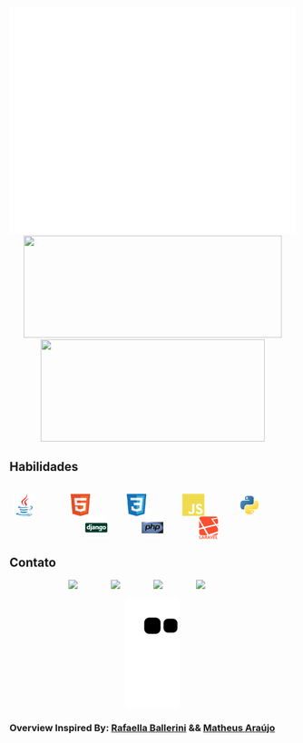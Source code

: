 <div align="center">
  <br>
    <a><img src="header.svg" width="960" height="400"></a>
  <br>
</div>

<div align="center">
  <a href="https://beacons.ai/galdino01"></a>
    <img width="455" height="180" src="https://github-readme-stats.vercel.app/api?username=galdino01&show_icons=true&theme=dark&hide_border=1&include_all_commits=true&count_private=true"/>
    <img width="395" height="180" src="https://github-readme-stats.vercel.app/api/top-langs/?username=galdino01&hide_border=1&layout=compact&langs_count=6&theme=dark"/>
</div>

## Habilidades
<div style="display: inline_block" align="center"><br>
  <img align="center" alt="Galdino-JAVA" height="40" width="40" src="https://raw.githubusercontent.com/devicons/devicon/master/icons/java/java-original.svg">
	&nbsp;&nbsp;&nbsp;&nbsp;&nbsp;&nbsp;&nbsp;&nbsp;&nbsp;&nbsp;&nbsp;&nbsp;&nbsp;
  <img align="center" alt="Galdino-HTML" height="40" width="40" src="https://raw.githubusercontent.com/devicons/devicon/master/icons/html5/html5-original.svg">
	&nbsp;&nbsp;&nbsp;&nbsp;&nbsp;&nbsp;&nbsp;&nbsp;&nbsp;&nbsp;&nbsp;&nbsp;&nbsp;
  <img align="center" alt="Galdino-CSS" height="40" width="40" src="https://raw.githubusercontent.com/devicons/devicon/master/icons/css3/css3-original.svg">
	&nbsp;&nbsp;&nbsp;&nbsp;&nbsp;&nbsp;&nbsp;&nbsp;&nbsp;&nbsp;&nbsp;&nbsp;&nbsp;
  <img align="center" alt="Galdino-JS" height="40" width="40" src="https://raw.githubusercontent.com/devicons/devicon/master/icons/javascript/javascript-plain.svg">
	&nbsp;&nbsp;&nbsp;&nbsp;&nbsp;&nbsp;&nbsp;&nbsp;&nbsp;&nbsp;&nbsp;&nbsp;&nbsp;
  <img align="center" alt="Galdino-PYTHON" height="40" width="40" src="https://raw.githubusercontent.com/devicons/devicon/master/icons/python/python-original.svg">
	&nbsp;&nbsp;&nbsp;&nbsp;&nbsp;&nbsp;&nbsp;&nbsp;&nbsp;&nbsp;&nbsp;&nbsp;&nbsp;
  <img align="center" alt="Galdino-DJANGO" height="40" width="40" src="https://raw.githubusercontent.com/devicons/devicon/master/icons/django/django-original.svg">
	&nbsp;&nbsp;&nbsp;&nbsp;&nbsp;&nbsp;&nbsp;&nbsp;&nbsp;&nbsp;&nbsp;&nbsp;&nbsp;
  <img align="center" alt="Galdino-PHP" height="40" width="40" src="https://raw.githubusercontent.com/devicons/devicon/master/icons/php/php-original.svg">
	&nbsp;&nbsp;&nbsp;&nbsp;&nbsp;&nbsp;&nbsp;&nbsp;&nbsp;&nbsp;&nbsp;&nbsp;&nbsp;
  <img align="center" alt="Galdino-LARAVEL" height="40" width="40" src="https://raw.githubusercontent.com/devicons/devicon/master/icons/laravel/laravel-plain-wordmark.svg">
</div>

## Contato
<div align="center"> 
  <a href="https://www.linkedin.com/in/galdino-01" target="_blank"><img src="https://img.shields.io/badge/-LinkedIn-%230077B5?style=for-the-badge&logo=linkedin&logoColor=white" target="_blank"></a>
&nbsp;&nbsp;&nbsp;&nbsp;&nbsp;&nbsp;&nbsp;&nbsp;&nbsp;&nbsp;&nbsp;&nbsp;&nbsp;
  <a href="https://instagram.com/this.galdino" target="_blank"><img src="https://img.shields.io/badge/-Instagram-%23E4405F?style=for-the-badge&logo=instagram&logoColor=white" target="_blank"></a>
&nbsp;&nbsp;&nbsp;&nbsp;&nbsp;&nbsp;&nbsp;&nbsp;&nbsp;&nbsp;&nbsp;&nbsp;&nbsp;
  <a href = "https://twitter.com/this_galdino"><img src="https://img.shields.io/badge/Twitter-1DA1F2?style=for-the-badge&logo=twitter&logoColor=white" target="_blank"></a>
&nbsp;&nbsp;&nbsp;&nbsp;&nbsp;&nbsp;&nbsp;&nbsp;&nbsp;&nbsp;&nbsp;&nbsp;&nbsp;
  <a href = "mailto:contato.ogaldino@hotmail.com"><img src="https://img.shields.io/badge/Microsoft_Outlook-0078D4?style=for-the-badge&logo=microsoft-outlook&logoColor=white" target="_blank"></a>
&nbsp;&nbsp;&nbsp;&nbsp;&nbsp;&nbsp;&nbsp;&nbsp;&nbsp;&nbsp;&nbsp;&nbsp;&nbsp;
	
  ![Snake animation](https://github.com/galdino01/galdino01/blob/output/github-contribution-grid-snake.svg)
	
</div>
	
<div>
  	<h3>Overview Inspired By: 
		<a href="https://github.com/rafaballerini">Rafaella Ballerini</a>
		&&
	  	<a href="https://github.com/teteusAraujo">Matheus Araújo</a>
	</h3>
</div>
